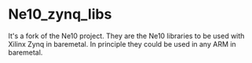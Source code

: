 # Ne10_zynq_libs
It's a fork of the Ne10 project. They are the Ne10 libraries to be used with Xilinx Zynq in baremetal. In principle they could be used in any ARM in baremetal.

